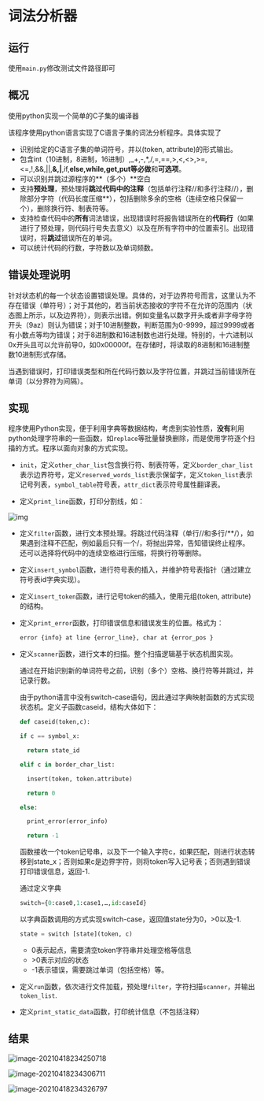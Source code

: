 # 词法分析器

## 运行

使用`main.py`修改测试文件路径即可

## 概况

使用python实现一个简单的C子集的编译器

该程序使用python语言实现了C语言子集的词法分析程序。具体实现了

- 识别给定的C语言子集的单词符号，并以(token, attribute)的形式输出。
- 包含int（10进制，8进制，16进制）,_+,-,*,/,=,==,>,<,<>,>=,<=,!,&&,||,**&,|**,if,**else,**while,get,put等**必做**和**可选项**。
- 可以识别并跳过源程序的**（多个）**空白
- 支持**预处理**，预处理将**跳过代码中的注释**（包括单行注释//和多行注释//），删除部分字符（代码长度压缩**），包括删除多余的空格（连续空格只保留一个），删除换行符、制表符等。
- 支持检查代码中的**所有**词法错误，出现错误时将报告错误所在的**代码行**（如果进行了预处理，则代码行号失去意义）以及在所有字符中的位置索引。出现错误时，将**跳过**错误所在的单词。
- 可以统计代码的行数，字符数以及单词频数。

## 错误处理说明

针对状态机的每一个状态设置错误处理。具体的，对于边界符号而言，这里认为不存在错误（单符号）；对于其他的，若当前状态接收的字符不在允许的范围内（状态图上所示，以及边界符），则表示出错。例如变量名以数字开头或者非字母字符开头（9az）则认为错误；对于10进制整数，判断范围为0-9999，超过9999或者有小数点等均为错误；对于8进制数和16进制数也进行处理。特别的，十六进制以0x开头且可以允许前导0，如0x00000f。在存储时，将读取的8进制和16进制整数10进制形式存储。

当遇到错误时，打印错误类型和所在代码行数以及字符位置，并跳过当前错误所在单词（以分界符为间隔）。

## 实现

程序使用Python实现，便于利用字典等数据结构，考虑到实验性质，**没有**利用python处理字符串的一些函数，如`replace`等批量替换删除，而是使用字符逐个扫描的方式。程序以面向对象的方式实现。

- `init`，定义`other_char_list`包含换行符、制表符等，定义`border_char_list`表示边界符号，定义`reserved_words_list`表示保留字，定义`token_list`表示记号列表，`symbol_table`符号表，`attr_dict`表示符号属性翻译表。

- 定义`print_line`函数，打印分割线，如：

![img](https://frozenwhale.oss-cn-beijing.aliyuncs.com/img/clip_image002.png)

- 定义`filter`函数，进行文本预处理。将跳过代码注释（单行//和多行/**/），如果遇到注释不匹配，例如最后只有一个/，将抛出异常，告知错误终止程序。还可以选择将代码中的连续空格进行压缩，将换行符等删除。

- 定义`insert_symbol`函数，进行符号表的插入，并维护符号表指针（通过建立符号表id字典实现）。

- 定义`insert_token`函数，进行记号token的插入，使用元组(token, attribute)的结构。

- 定义`print_error`函数，打印错误信息和错误发生的位置。格式为：

  ```python
  error {info} at line {error_line}, char at {error_pos }
  ```

  

- 定义`scanner`函数，进行文本的扫描。整个扫描逻辑基于状态机图实现。

  通过在开始识别新的单词符号之前，识别（多个）空格、换行符等并跳过，并记录行数。

  由于python语言中没有switch-case语句，因此通过字典映射函数的方式实现状态机。定义子函数caseid，结构大体如下：

  ```python
  def caseid(token,c):
  
  if c == symbol_x:
  
    return state_id
  
  elif c in border_char_list:
  
    insert(token, token.attribute)
  
    return 0
  
  else:
  
    print_error(error_info)
  
    return -1
  
  
  ```

  

  函数接收一个token记号串，以及下一个输入字符c，如果匹配，则进行状态转移到state_x；否则如果c是边界字符，则将token写入记号表；否则遇到错误打印错误信息，返回-1.

  通过定义字典

  ```python
  switch={0:case0,1:case1,…,id:caseId}
  ```

  以字典函数调用的方式实现switch-case，返回值state分为0，>0以及-1.

  ```python
  state = switch [state](token, c)
  ```

  
  - 0表示起点，需要清空token字符串并处理空格等信息
  - \>0表示对应的状态
  - -1表示错误，需要跳过单词（包括空格）等。

- 定义`run`函数，依次进行文件加载，预处理`filter`，字符扫描`scanner`，并输出`token_list`. 

- 定义`print_static_data`函数，打印统计信息（不包括注释）

## 结果

![image-20210418234250718](https://frozenwhale.oss-cn-beijing.aliyuncs.com/img/image-20210418234250718.png)

![image-20210418234306711](https://frozenwhale.oss-cn-beijing.aliyuncs.com/img/image-20210418234306711.png)

![image-20210418234326797](https://frozenwhale.oss-cn-beijing.aliyuncs.com/img/image-20210418234326797.png)

